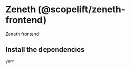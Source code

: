 # Zeneth (@scopelift/zeneth-frontend)

Zeneth frontend

## Install the dependencies

```bash
yarn
```
